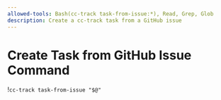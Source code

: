 ```yaml
---
allowed-tools: Bash(cc-track task-from-issue:*), Read, Grep, Glob
description: Create a cc-track task from a GitHub issue
---
```


# Create Task from GitHub Issue Command

!`cc-track task-from-issue "$@"`